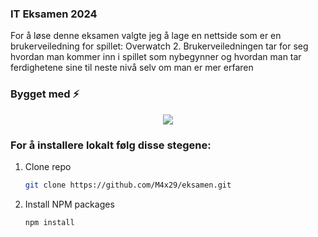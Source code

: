 ### IT Eksamen 2024
For å løse denne eksamen valgte jeg å lage en nettside som er en brukerveiledning for spillet: Overwatch 2. Brukerveiledningen tar for seg hvordan man kommer inn i spillet som nybegynner og hvordan man tar ferdighetene sine til neste nivå selv om man er mer erfaren

### Bygget med ⚡ 
<p align="center">
  <a href="https://skillicons.dev">
    <img src="https://skillicons.dev/icons?i=svelte,tailwind,docker" />
  </a>
</p>

### For å installere lokalt følg disse stegene: 

1. Clone repo
   ```sh
   git clone https://github.com/M4x29/eksamen.git
   ```
2. Install NPM packages
   ```sh
   npm install
   ```
